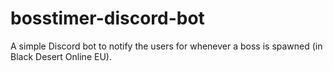 # bosstimer-discord-bot
A simple Discord bot to notify the users for whenever a boss is spawned (in Black Desert Online EU).

